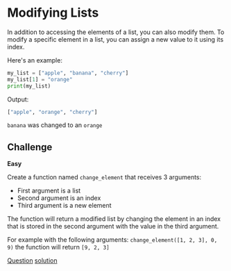 # Modifying Lists

In addition to accessing the elements of a list, you can also modify them. To modify a specific element in a list, you can assign a new value to it using its index.

Here's an example:

```python
my_list = ["apple", "banana", "cherry"]
my_list[1] = "orange"
print(my_list)
```

Output:

```python
["apple", "orange", "cherry"]
```

`banana` was changed to an `orange`

## Challenge

**Easy**

Create a function named `change_element` that receives 3 arguments:

* First argument is a list
* Second argument is an index
* Third argument is a new element

The function will return a modified list by changing the element in an index that is stored in the second argument with the value in the third argument.

For example with the following arguments: `change_element([1, 2, 3], 0, 9)` the function will return `[9, 2, 3]`

[Question](q.py) [solution](solution.py)